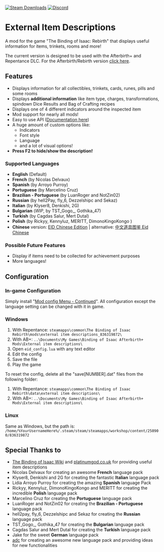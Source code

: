 [![Steam Downloads](https://img.shields.io/steam/downloads/836319872?color=blue&label=Downloads&logo=steam&logoColor=white)](https://steamcommunity.com/sharedfiles/filedetails/?id=836319872)
[![Discord](https://img.shields.io/discord/927985880021483571?color=blue&label=Discord&logo=Discord&logoColor=white)](https://discord.gg/435qCC6nHt)

# External Item Descriptions
A mod for the game "The Binding of Isaac: Rebirth" that displays useful information for items, trinkets, rooms and more!

The current version is designed to be used with the Afterbirth+ and Repentance DLC.
For the Afterbirth/Rebirth version [click here](https://moddingofisaac.com/mod/1079/external-item-descriptions).


## Features
- Displays information for all collectibles, trinkets, cards, runes, pills and some rooms
- Displays **additional information** like item type, charges, transformations, spindown Dice Results and Bag of Crafting recipes
- Displays one of 4 different indicators around the inspected item
- Mod support for nearly all mods!
- Easy to use API ([Documentation here](https://github.com/wofsauge/External-Item-Descriptions/wiki))
- A huge amount of custom options like:
	- Indicators
	- Font style
	- Language
	- and a lot of visual options!
- **Press F2 to hide/show the description!**

### Supported Languages
- **English** (Default)
- **French** (by Nicolas Delvaux)
- **Spanish** (by Arroyo Purroy)
- **Portuguese** (by Marcelino Cruz)
- **Brazilian - Portuguese** (by LuanRoger and NotZin02)
- **Russian** (by hell2Pay, fly_6, Dezzelshipc and Sekaz)
- **Italian** (by Klyser8, Denkishi, 2G)
- **Bulgarian** (*WIP*, by TST_Gogo_, Gothika_47)
- **Turkish** (by Cagdas Salur, Mert Dutal)
- **Polish** (by Rickyy, Kennyluz, MERITT, DimonoKingoKongo )
- **Chinese** version: [EID Chinese Edition](https://steamcommunity.com/sharedfiles/filedetails/?id=1290363695) | alternative: [中文道具图鉴 Eid Chinese](https://steamcommunity.com/sharedfiles/filedetails/?id=848295251)

### Possible Future Features
- Display if items need to be collected for achievement purposes
- More languages!


## Configuration

### In-game Configuration

Simply install &quot;[Mod config Menu - Continued](https://steamcommunity.com/sharedfiles/filedetails/?id=2487535818)&quot;. All configuration except the language setting can be changed with it in game.

### Windows
1. With Repentance: `steamapps\common\The Binding of Isaac Rebirth\mods\external item descriptions_836319872\`
1. With  AB+: `..\Documents\My Games\Binding of Isaac Afterbirth+ Mods\External item descriptions\`
2. Open `eid_config.lua` with any text editor
3. Edit the config
4. Save the file
5. Play the game

To reset the config, delete all the "save[NUMBER].dat" files from the following folder: 
1. With Repentance: `steamapps\common\The Binding of Isaac Rebirth\data\external item descriptions\`
1. With  AB+: `..\Documents\My Games\Binding of Isaac Afterbirth+ Mods\External item descriptions\`

### Linux

Same as Windows, but the path is: `/home/%YourUsernameHere%/.steam/steam/steamapps/workshop/content/250900/836319872`


## Special Thanks to
- [The Binding of Isaac Wiki](https://bindingofisaacrebirth.fandom.com/wiki/Binding_of_Isaac:_Rebirth_Wiki) and [platinumgod.co.uk](https://platinumgod.co.uk/) for providing useful item descriptions
- Nicolas Delvaux for creating an awesome **French** language pack
- Klyser8, Denkishi and 2G for creating the fantastic **Italian** language pack
- Lidia Arroyo Purroy for creating the amazing **Spanish** language Pack
- Rickyy, Kennyluz, DimonoKingoKongo and MERITT for creating the incredible **Polish** language pack
- Marcelino Cruz for creating the **Portuguese** language pack
- LuanRoger and NotZin02 for creating the **Brazilian - Portuguese** language pack
- hell2pay, fly_6, Dezzelshipc and Sekaz for creating the **Russian** language pack
- TST_Gogo_, Gothika_47 for creating the **Bulgarian** language pack
- Cagdas Salur and Mert Dutal for creating the **Turkish** language pack
- Jake for the sweet **German** language pack
- [adc](https://steamcommunity.com/id/whytefang/) for creating an awesome new language pack and providing ideas for new functionalities
